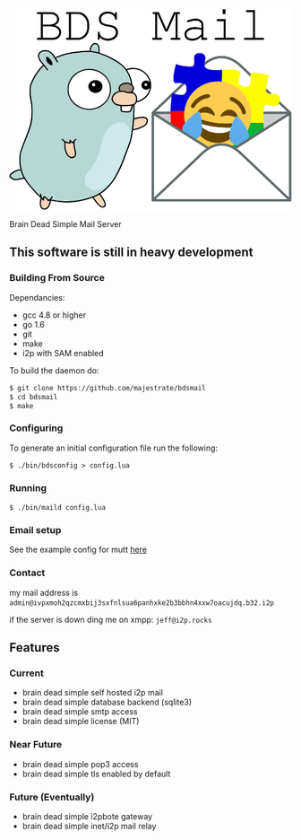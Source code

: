 ![logo](logo.png "logo")

Brain Dead Simple Mail Server


## This software is still in heavy development ##

### Building From Source ###

Dependancies:

* gcc 4.8 or higher
* go 1.6 
* git
* make
* i2p with SAM enabled

To build the daemon do:

    $ git clone https://github.com/majestrate/bdsmail
    $ cd bdsmail
    $ make

### Configuring ###


To generate an initial configuration file run the following:

    $ ./bin/bdsconfig > config.lua

### Running ###

    $ ./bin/maild config.lua

### Email setup ###

See the example config for mutt [here](contrib/config/mutt/muttrc)

### Contact ###

my mail address is `admin@ivpxmoh2qzcmxbij3sxfnlsua6panhxke2b3bbhn4xxw7oacujdq.b32.i2p` 

if the server is down ding me on xmpp: `jeff@i2p.rocks`

## Features ##

### Current ###

* brain dead simple self hosted i2p mail
* brain dead simple database backend (sqlite3)
* brain dead simple smtp access
* brain dead simple license (MIT)

### Near Future ###

* brain dead simple pop3 access
* brain dead simple tls enabled by default

### Future (Eventually) ###

* brain dead simple i2pbote gateway
* brain dead simple inet/i2p mail relay
